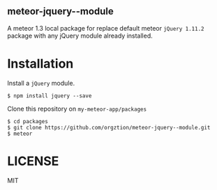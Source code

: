 ## meteor-jquery--module
A meteor 1.3 local package for replace default meteor `jQuery 1.11.2` package with any jQuery module already installed.

# Installation

Install a `jQuery` module.
```
$ npm install jquery --save
```

Clone this repository on `my-meteor-app/packages`
```
$ cd packages
$ git clone https://github.com/orgztion/meteor-jquery--module.git
$ meteor
```

# LICENSE
MIT